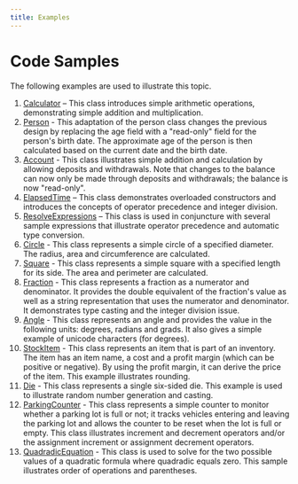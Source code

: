```yaml
---
title: Examples
---
```

# Code Samples

The following examples are used to illustrate this topic. 

1. [Calculator](Calculator.md) – This class introduces simple arithmetic operations, demonstrating simple addition and multiplication.
2. [Person](Person.md) - This adaptation of the person class changes the previous design by replacing the age field with a "read-only" field for the person's birth date. The approximate age of the person is then calculated based on the current date and the birth date. 
3. [Account](Account.md) - This class illustrates simple addition and calculation by allowing deposits and withdrawals. Note that changes to the balance can now only be made through deposits and withdrawals; the balance is now "read-only". 
4. [ElapsedTime](ElapsedTime.md) – This class demonstrates overloaded constructors and introduces the concepts of operator precedence and integer division.
5. [ResolveExpressions](ResolveExpressions.md) – This class is used in conjuncture with several sample expressions that illustrate operator precedence and automatic type conversion.
6. [Circle](Circle.md) - This class represents a simple circle of a specified diameter. The radius, area and circumference are calculated. 
7. [Square](Square.md) - This class represents a simple square with a specified length for its side. The area and perimeter are calculated. 
8. [Fraction](Fraction.md) - This class represents a fraction as a numerator and denominator. It provides the double equivalent of the fraction's value as well as a string representation that uses the numerator and denominator. It demonstrates type casting and the integer division issue. 
9. [Angle](Angle.md) - This class represents an angle and provides the value in the following units: degrees, radians and grads. It also gives a simple example of unicode characters (for degrees). 
10. [StockItem](StockItem.md) - This class represents an item that is part of an inventory. The item has an item name, a cost and a profit margin (which can be positive or negative). By using the profit margin, it can derive the price of the item. This example illustrates rounding. 
11. [Die](Die.md) - This class represents a single six-sided die. This example is used to illustrate random number generation and casting. 
12. [ParkingCounter](ParkingCounter.md) - This class represents a simple counter to monitor whether a parking lot is full or not; it tracks vehicles entering and leaving the parking lot and allows the counter to be reset when the lot is full or empty. This class illustrates increment and decrement operators and/or the assignment increment or assignment decrement operators. 
13. [QuadradicEquation](QuadraticEquation.md) - This class is used to solve for the two possible values of a quadratic formula where quadradic equals zero. This sample illustrates order of operations and parentheses.
